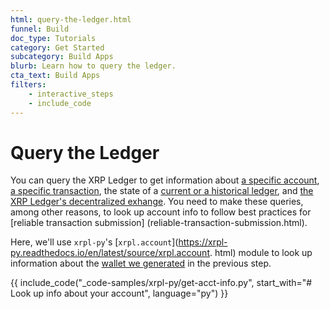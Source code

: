 ```yaml
---
html: query-the-ledger.html
funnel: Build
doc_type: Tutorials
category: Get Started
subcategory: Build Apps
blurb: Learn how to query the ledger.
cta_text: Build Apps
filters:
    - interactive_steps
    - include_code
---
```


# Query the Ledger

You can query the XRP Ledger to get information about [a specific account](account-methods.html), [a 
specific transaction](tx.html), the state of a [current or a historical ledger](ledger-methods.html), and 
[the XRP Ledger's decentralized exhange](path-and-order-book-methods.html). You need to make these queries, 
among other reasons, to look up account info to follow best practices for [reliable transaction submission]
(reliable-transaction-submission.html).  

Here, we'll use `xrpl-py`'s [`xrpl.account`](https://xrpl-py.readthedocs.io/en/latest/source/xrpl.account.
html) module to look up information about the [wallet we generated](#2-generate-wallet) in the previous step.


{{ include_code("_code-samples/xrpl-py/get-acct-info.py", start_with="# Look up info about your account", 
language="py")  }}
